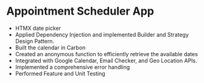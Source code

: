 # Appointment Scheduler App

- HTMX date picker
- Applied Dependency Injection and implemented Builder and Strategy Design Pattern.
- Built the calendar in Carbon
- Created an anonymous function to efficiently retrieve the available dates
- Integrated with Google Calendar, Email Checker, and Geo Location APIs.
- Implemented a comprehensive error handling
- Performed Feature and Unit Testing

